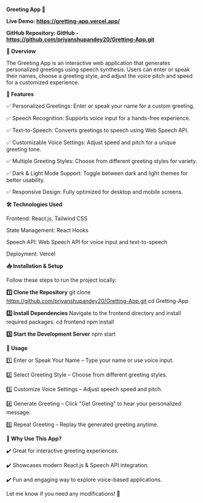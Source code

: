 **Greeting App 🎉**

**Live Demo: https://gretting-app.vercel.app/**

**GitHub Repository: GitHub - https://github.com/priyanshupandey20/Gretting-App.git**


**📌 Overview**

The Greeting App is an interactive web application that generates personalized greetings using speech synthesis. Users can enter or speak their names, choose a greeting style, and adjust the voice pitch and speed for a customized experience.


**🚀 Features**

✅ Personalized Greetings: Enter or speak your name for a custom greeting.

✅ Speech Recognition: Supports voice input for a hands-free experience.

✅ Text-to-Speech: Converts greetings to speech using Web Speech API.

✅ Customizable Voice Settings: Adjust speed and pitch for a unique greeting tone.

✅ Multiple Greeting Styles: Choose from different greeting styles for variety.

✅ Dark & Light Mode Support: Toggle between dark and light themes for better usability.

✅ Responsive Design: Fully optimized for desktop and mobile screens.


**🛠️ Technologies Used**

Frontend: React.js, Tailwind CSS

State Management: React Hooks

Speech API: Web Speech API for voice input and text-to-speech

Deployment: Vercel



**📥 Installation & Setup**

Follow these steps to run the project locally:

**1️⃣ Clone the Repository**
git clone https://github.com/priyanshupandey20/Gretting-App.git
cd Gretting-App

**2️⃣ Install Dependencies**
Navigate to the frontend directory and install required packages:
cd frontend
npm install

**3️⃣ Start the Development Server**
npm start


**📌 Usage**

1️⃣ Enter or Speak Your Name – Type your name or use voice input.

2️⃣ Select Greeting Style – Choose from different greeting styles.

3️⃣ Customize Voice Settings – Adjust speech speed and pitch.

4️⃣ Generate Greeting – Click "Get Greeting" to hear your personalized message.

5️⃣ Repeat Greeting – Replay the generated greeting anytime.


**🌟 Why Use This App?**

✔️ Great for interactive greeting experiences.

✔️ Showcases modern React.js & Speech API integration.

✔️ Fun and engaging way to explore voice-based applications.

Let me know if you need any modifications! 🚀
